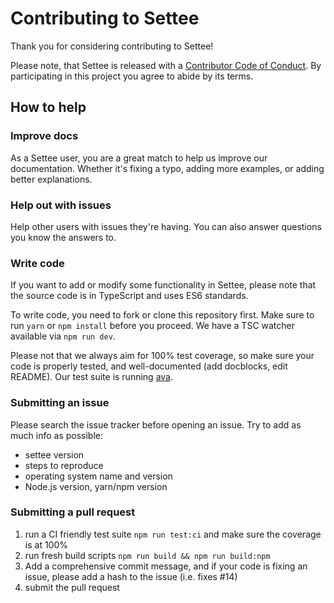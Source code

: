 # Contributing to Settee

Thank you for considering contributing to Settee! 

Please note, that Settee is released with a [Contributor Code of Conduct](code-of-conduct.md). By participating in this project you agree to abide by its terms.

## How to help

### Improve docs

As a Settee user, you are a great match to help us improve our documentation. Whether it's fixing a typo, adding more examples, or adding better explanations.

### Help out with issues

Help other users with issues they're having. You can also answer questions you know the answers to.

### Write code

If you want to add or modify some functionality in Settee, please note that the source code is in TypeScript and uses ES6 standards. 

To write code, you need to fork or clone this repository first. Make sure to run `yarn` or `npm install` before you proceed. We have a TSC watcher available via `npm run dev`.

Please not that we always aim for 100% test coverage, so make sure your code is properly tested, and well-documented (add docblocks, edit README). Our test suite is running [ava](https://github.com/avajs/ava).

### Submitting an issue

Please search the issue tracker before opening an issue. Try to add as much info as possible:

- settee version
- steps to reproduce
- operating system name and version
- Node.js version, yarn/npm version

### Submitting a pull request

1. run a CI friendly test suite `npm run test:ci` and make sure the coverage is at 100%
2. run fresh build scripts `npm run build && npm run build:npm`
3. Add a comprehensive commit message, and if your code is fixing an issue, please add a hash to the issue (i.e. fixes #14)
4. submit the pull request

